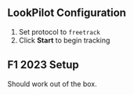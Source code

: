 ## LookPilot Configuration
1. Set protocol to `freetrack`
2. Click **Start** to begin tracking

## F1 2023 Setup
Should work out of the box. 
